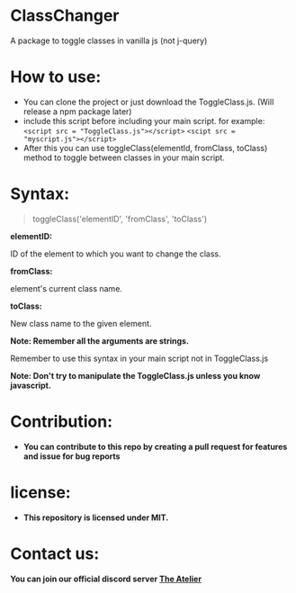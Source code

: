 # ClassChanger
A package to toggle classes in vanilla js (not j-query)

# How to use:
- You can clone the project or just download the ToggleClass.js. (Will release a npm package later)
- include this script before including your main script.
for example:
```<script src = "ToggleClass.js"></script>```
```<scipt src = "myscript.js"></script>```
- After this you can use toggleClass(elementId, fromClass, toClass) method to toggle between classes in your main script.

# Syntax:
> toggleClass('elementID', 'fromClass', 'toClass')

<b> elementID: </b>

ID of the element to which you want to change the class.

<b> fromClass: </b>

element's current class name.

<b> toClass: </b>

New class name to the given element.

<b> Note: Remember all the arguments are strings.</b>

Remember to use this syntax in your main script not in ToggleClass.js

<b> Note: Don't try to manipulate the ToggleClass.js unless you know javascript.<b>

# Contribution:
- You can contribute to this repo by creating a pull request for features and issue for bug reports

# license:
- This repository is licensed under MIT.

# Contact us:
You can join our official discord server [The Atelier](https://discord.gg/6Mcy5NpSpH)